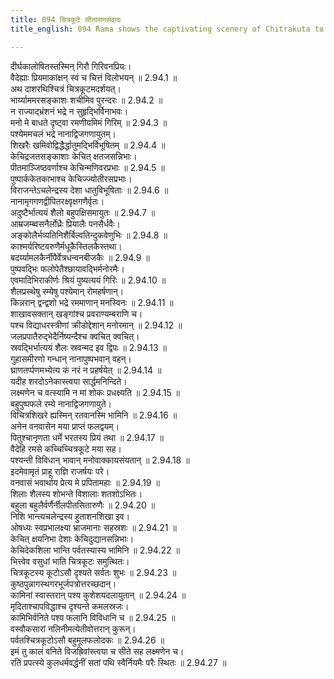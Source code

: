 ```yaml
---
title: 094 चित्रकूटे सीतारामसंवादः
title_english: 094 Rama shows the captivating scenery of Chitrakuta to Seetha

---
```

<div class="audioEmbed"  caption="श्रीराम-हरिसीताराममूर्ति-घनपाठिभ्यां वचनम्" src="https://archive.org/download/Ramayana-recitation-Sriram-harisItArAmamUrti-Ghanapaati-v2/Kanda_2/Kanda_2_AYK-094-Chitra_Kute_Rama_Sita_Samvadaha.mp3"></div>

दीर्घकालोषितस्तस्मिन् गिरौ गिरिवनप्रियः।  
वैदेह्याः प्रियमाकांक्षन् स्वं च चित्तं विलोभयन् ॥ 2.94.1 ॥   
अथ दाशरथिश्चित्रं चित्रकूटमदर्शयत्।  
भार्य्याममरसङ्काशः शचीमिव पुरन्दरः ॥ 2.94.2 ॥   
न राज्याद्भ्रंशनं भद्रे न सुहृद्भिर्विनाभवः।  
मनो मे बाधते दृष्ट्वा रमणीयमिमं गिरिम् ॥ 2.94.3 ॥   
पश्येममचलं भद्रे नानाद्विजगणायुतम्।  
शिखरैः खमिवोद्विद्धैर्द्धातुमद्भिर्विभूषितम् ॥ 2.94.4 ॥   
केचिद्रजतसङ्काशाः केचित् क्षतजसन्निभाः।  
पीतमाञ्जिष्ठवर्णाश्च केचिन्मणिवरप्रभाः ॥ 2.94.5 ॥   
पुष्पार्ककेतकाभाश्च केचिज्ज्योतीरसप्रभाः।  
विराजन्तेऽचलेन्द्रस्य देशा धातुविभूषिताः ॥ 2.94.6 ॥   
नानामृगगणद्वीपितरक्ष्वृक्षगणैर्वृतः।  
अदुष्टैर्भात्ययं शैलो बहुपक्षिसमायुतः ॥ 2.94.7 ॥   
आम्रजम्ब्वसनैर्लोध्रैः प्रियालैः पनसैर्धवैः।  
अङ्कोलैर्भव्यतिनिशैर्बिल्वतिन्दुकवेणुभिः ॥ 2.94.8 ॥   
काश्मर्यरिष्टवरुणैर्मधूकैस्तिलकैस्तथा।  
बदर्य्यामलकैर्नीपैर्वेत्रधन्वनबीजकैः ॥ 2.94.9 ॥   
पुष्पवद्भिः फलोपेतैश्छायावद्भिर्मनोरमैः।  
एवमादिभिराकीर्णः श्रियं पुष्यत्ययं गिरिः ॥ 2.94.10 ॥   
शैलप्रस्थेषु रम्येषु पश्येमान् रोमहर्षणान्।  
किन्नरान् द्वन्द्वशो भद्रे रममाणान् मनस्विनः ॥ 2.94.11 ॥   
शाखावसक्तान् खङ्गांश्च प्रवराण्यम्बराणि च।  
पश्च विद्याधरस्त्रीणां क्रीडोद्देशान् मनोरमान् ॥ 2.94.12 ॥   
जलप्रपातैरुद्भेदैर्निष्यन्दैश्च क्वचित् क्वचित्।  
स्रवद्भिर्भात्ययं शैलः स्रवन्मद इव द्विपः ॥ 2.94.13 ॥   
गुहासमीरणो गन्धान् नानापुष्पभवान् वहन्।  
घ्राणतर्प्पणमभ्येत्य कं नरं न प्रहर्षयेत् ॥ 2.94.14 ॥   
यदीह शरदोऽनेकास्त्वया सार्द्धमनिन्दिते।  
लक्ष्मणेन च वत्स्यामि न मां शोकः प्रधक्ष्यति ॥ 2.94.15 ॥   
बहुपुष्पफले रम्ये नानाद्विजगणायुते।  
विचित्रशिखरे ह्यस्मिन् रतवानस्मि भामिनि ॥ 2.94.16 ॥   
अनेन वनवासेन मया प्राप्तं फलद्वयम्।  
पितुश्चानृणता धर्मे भरतस्य प्रियं तथा ॥ 2.94.17 ॥   
वैदेहि रमसे कच्चिच्चित्रकूटे मया सह।  
पश्यन्ती विविधान् भावान् मनोवाक्कायसंयतान् ॥ 2.94.18 ॥   
इदमेवामृतं प्राहू राज्ञि राजर्षयः परे।  
वनवासं भवार्थाय प्रेत्य मे प्रपितामहाः ॥ 2.94.19 ॥   
शिलाः शैलस्य शोभन्ते विशालाः शतशोऽभितः।  
बहुला बहुलैर्वर्णैर्नीलपीतसितारुणैः ॥ 2.94.20 ॥   
निशि भान्त्यचलेन्द्रस्य हुताशनशिखा इव।  
ओषध्यः स्वप्रभालक्ष्या भ्राजमानाः सहस्रशः ॥ 2.94.21 ॥   
केचित् क्षयनिभा देशाः केचिदुद्यानसन्निभाः।  
केचिदेकशिला भान्ति पर्वतस्यास्य भामिनि ॥ 2.94.22 ॥   
भित्त्वेव वसुधां भाति चित्रकूटः समुत्थितः।  
चित्रकूटस्य कूटोऽसौ दृश्यते सर्वतः शुभः ॥ 2.94.23 ॥   
कुष्ठपुन्नागस्थगरभूर्जपत्रोत्तरच्छदान्।  
कामिनां स्वास्तरान् पश्य कुशेशयदलायुतान् ॥ 2.94.24 ॥   
मृदिताश्चापविद्धाश्च दृश्यन्ते कमलस्रजः।  
कामिभिर्वनिते पश्य फलानि विविधानि च ॥ 2.94.25 ॥   
वस्वौकसारां नलिनीमत्येतीवोत्तरान् कुरून्।  
पर्वतश्चित्रकूटोऽसौ बहुमूलफलोदकः ॥ 2.94.26 ॥   
इमं तु कालं वनिते विजह्रिवांस्त्वया च सीते सह लक्ष्मणेन च।  
रतिं प्रपत्स्ये कुलधर्मवर्द्धनीं सतां पथि स्वैर्नियमैः परैः स्थितः ॥ 2.94.27 ॥   